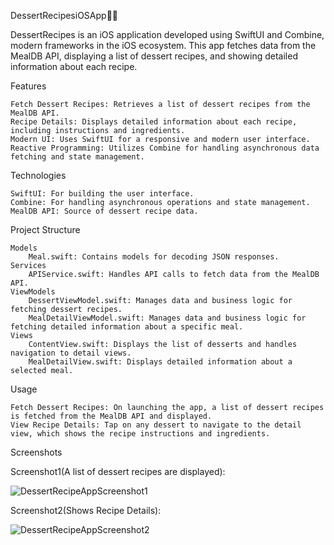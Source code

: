 DessertRecipesiOSApp📱🍰

DessertRecipes is an iOS application developed using SwiftUI and Combine, modern frameworks in the iOS ecosystem. This app fetches data from the MealDB API, displaying a list of dessert recipes, and showing detailed information about each recipe.


Features

    Fetch Dessert Recipes: Retrieves a list of dessert recipes from the MealDB API.
    Recipe Details: Displays detailed information about each recipe, including instructions and ingredients.
    Modern UI: Uses SwiftUI for a responsive and modern user interface.
    Reactive Programming: Utilizes Combine for handling asynchronous data fetching and state management.

Technologies

    SwiftUI: For building the user interface.
    Combine: For handling asynchronous operations and state management.
    MealDB API: Source of dessert recipe data.

Project Structure

    Models
        Meal.swift: Contains models for decoding JSON responses.
    Services
        APIService.swift: Handles API calls to fetch data from the MealDB API.
    ViewModels
        DessertViewModel.swift: Manages data and business logic for fetching dessert recipes.
        MealDetailViewModel.swift: Manages data and business logic for fetching detailed information about a specific meal.
    Views
        ContentView.swift: Displays the list of desserts and handles navigation to detail views.
        MealDetailView.swift: Displays detailed information about a selected meal.

Usage

    Fetch Dessert Recipes: On launching the app, a list of dessert recipes is fetched from the MealDB API and displayed.
    View Recipe Details: Tap on any dessert to navigate to the detail view, which shows the recipe instructions and ingredients.



Screenshots

Screenshot1(A list of dessert recipes are displayed): 


![DessertRecipeAppScreenshot1](https://github.com/rajkumarmaddoju11/DessertRecipesiOS/assets/171982770/b59adb37-9421-4770-b37d-6c641258fd89)

Screenshot2(Shows Recipe Details): 


![DessertRecipeAppScreenshot2](https://github.com/rajkumarmaddoju11/DessertRecipesiOS/assets/171982770/8d9278a0-c681-49ac-8527-936e96ae9bd8)



